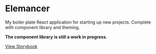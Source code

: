# Elemancer

My boiler plate React application for starting up new projects. Complete with component library and theming.

**The component library is still a work in progress.**

[View Storybook](https://truburn.github.io/elemancer/)
